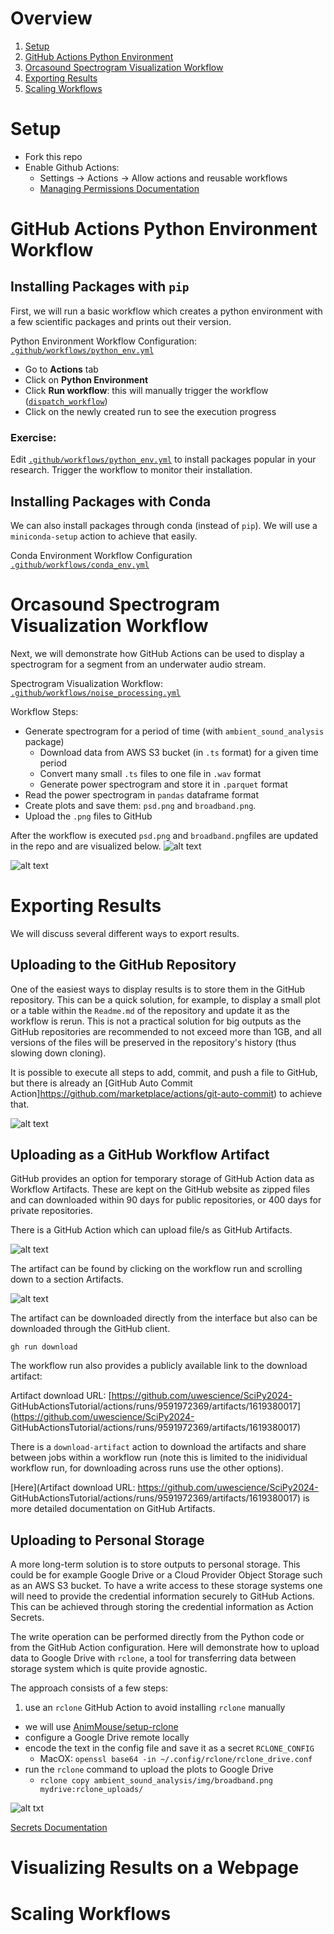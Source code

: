 # Overview

1. [Setup](#setup)
2. [GitHub Actions Python Environment](#github-actions-python-environment-workflow)
3. [Orcasound Spectrogram Visualization Workflow](#orcasound-spectrogram-visualization-workflow)
4. [Exporting Results](#exporting-results)
5. [Scaling Workflows](#scaling-workflows)

# Setup 
* Fork this repo
* Enable Github Actions:
  * Settings ->   Actions -> Allow actions and reusable workflows
  * [Managing Permissions Documentation](https://docs.github.com/en/repositories/managing-your-repositorys-settings-and-features/enabling-features-for-your-repository/managing-github-actions-settings-for-a-repository#managing-github-actions-permissions-for-your-repository) 

# GitHub Actions Python Environment Workflow

## Installing Packages with `pip`
First, we will run a basic workflow which creates a python environment with a few scientific packages and prints out their version.

Python Environment Workflow Configuration:
[`.github/workflows/python_env.yml`](https://github.com/uwescience/SciPy2024-GitHubActionsTutorial/blob/main/.github/workflows/python_env.yml)


* Go to **Actions** tab
* Click on **Python Environment**
* Click **Run workflow**: this will manually trigger the workflow ([`dispatch_workflow`](https://docs.github.com/en/actions/managing-workflow-runs/manually-running-a-workflow))
* Click on the newly created run to see the execution progress


### Exercise: 
Edit [`.github/workflows/python_env.yml`](https://github.com/uwescience/SciPy2024-GitHubActionsTutorial/blob/main/.github/workflows/python_env.yml) to install packages popular in your research. Trigger the workflow to monitor their installation.


## Installing Packages with Conda
We can also install packages through conda (instead of `pip`). We will use a `miniconda-setup` action to achieve that easily.


Conda Environment Workflow Configuration [`.github/workflows/conda_env.yml`](https://github.com/uwescience/SciPy2024-GitHubActionsTutorial/blob/main/.github/workflows/conda_env.yml)

# Orcasound Spectrogram Visualization Workflow

Next, we will demonstrate how GitHub Actions can be used to display a spectrogram for a segment from an underwater audio stream.

Spectrogram Visualization Workflow: [`.github/workflows/noise_processing.yml`](https://github.com/uwescience/SciPy2024-GitHubActionsTutorial/blob/main/.github/workflows/noise_processing.yml)

Workflow Steps:

* Generate spectrogram for a period of time (with `ambient_sound_analysis` package)
	* Download data from AWS S3 bucket (in `.ts` format) for a given time period
	* Convert many small `.ts` files to one file in `.wav` format
  	* Generate power spectrogram and store it in `.parquet` format
* Read the power spectrogram in `pandas` dataframe format 
* Create plots and save them: `psd.png` and `broadband.png`.
* Upload the `.png` files to GitHub 

After the workflow is executed `psd.png` and `broadband.png`files are updated in the repo and are visualized below.
![alt text](https://raw.githubusercontent.com/uwescience/SciPy2024-GitHubActionsTutorial/main/ambient_sound_analysis/img/psd.png)

![alt text](https://raw.githubusercontent.com/uwescience/SciPy2024-GitHubActionsTutorial/main/ambient_sound_analysis/img/broadband.png)


# Exporting Results

We will discuss several different ways to export results.

## Uploading to the GitHub Repository

One of the easiest ways to display results is to store them in the GitHub repository. This can be a quick solution, for example, to display a small plot or a table within the `Readme.md` of the repository and update it as the workflow is rerun. This is not a practical solution for big outputs as the GitHub repositories are recommended to not exceed more than 1GB, and all versions of the files will be preserved in the repository's history (thus slowing down cloning). 

It is possible to execute all steps to add, commit, and push a file to GitHub, but there is already an [GitHub Auto Commit Action]https://github.com/marketplace/actions/git-auto-commit) to achieve that.

![alt text](https://raw.githubusercontent.com/uwescience/SciPy2024-GitHubActionsTutorial/main/img/auto-commit-action.png)


## Uploading as a GitHub Workflow Artifact

GitHub provides an option for temporary storage of GitHub Action data as Workflow Artifacts. These are kept on the GitHub website as zipped files and can downloaded within 90 days for public repositories, or 400 days for private repositories.

There is a GitHub Action which can upload file/s as GitHub Artifacts. 

![alt text](https://raw.githubusercontent.com/uwescience/SciPy2024-GitHubActionsTutorial/main/img/artifact-upload-action.png)

The artifact can be found by clicking on the workflow run and scrolling down to a section Artifacts.

![alt text](https://raw.githubusercontent.com/uwescience/SciPy2024-GitHubActionsTutorial/main/img/artifact_github_interface.png)


The artifact can be downloaded directly from the interface but also can be downloaded through the GitHub client.

```
gh run download
```

The workflow run also provides a publicly available link to the download artifact:

Artifact download URL: [https://github.com/uwescience/SciPy2024-
GitHubActionsTutorial/actions/runs/9591972369/artifacts/1619380017](https://github.com/uwescience/SciPy2024-
GitHubActionsTutorial/actions/runs/9591972369/artifacts/1619380017)

There is a `download-artifact` action to download the artifacts and share between jobs within a workflow run (note this is limited to the inidividual workflow run, for downloading across runs use the other options).

[Here](Artifact download URL: https://github.com/uwescience/SciPy2024-
GitHubActionsTutorial/actions/runs/9591972369/artifacts/1619380017) is more detailed documentation on GitHub Artifacts.




## Uploading to Personal Storage

A more long-term solution is to store outputs to personal storage. This could be for example Google Drive or a Cloud Provider Object Storage such as an AWS S3 bucket. To have a write access to these storage systems one will need to provide the credential information securely to GitHub Actions. This can be achieved through storing the credential information as Action Secrets.

The write operation can be performed directly from the Python code or from the GitHub Action configuration. Here will demonstrate how to upload data to Google Drive with `rclone`, a tool for transferring data between storage system which is quite provide agnostic.

The approach consists of a few steps:

1. use an `rclone` GitHub Action to avoid installing `rclone` manually
  *  we will use [AnimMouse/setup-rclone](https://github.com/marketplace/actions/setup-rclone-action)
* configure a Google Drive remote locally
* encode the text in the config file and save it as a secret `RCLONE_CONFIG`
  * MacOX: `openssl base64 -in ~/.config/rclone/rclone_drive.conf`
* run the `rclone` command to upload the plots to Google Drive
  *  `rclone copy ambient_sound_analysis/img/broadband.png mydrive:rclone_uploads/`

  
 ![alt txt](https://raw.githubusercontent.com/uwescience/SciPy2024-GitHubActionsTutorial/main/img/rclone_upload.png)
 
[Secrets Documentation](https://docs.github.com/en/actions/security-guides/using-secrets-in-github-actions)




# Visualizing Results on a Webpage

# Scaling Workflows
























